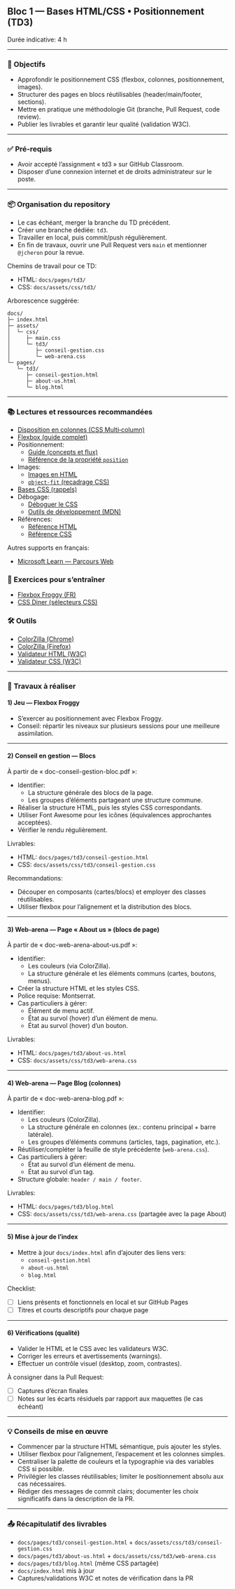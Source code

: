 ## Bloc 1 — Bases HTML/CSS • Positionnement (TD3)
Durée indicative: 4 h

---

### 🎯 Objectifs
- Approfondir le positionnement CSS (flexbox, colonnes, positionnement, images).
- Structurer des pages en blocs réutilisables (header/main/footer, sections).
- Mettre en pratique une méthodologie Git (branche, Pull Request, code review).
- Publier les livrables et garantir leur qualité (validation W3C).

---

### ✅ Pré‑requis
- Avoir accepté l’assignment « td3 » sur GitHub Classroom.
- Disposer d’une connexion internet et de droits administrateur sur le poste.

---

### 📦 Organisation du repository
- Le cas échéant, merger la branche du TD précédent.
- Créer une branche dédiée: `td3`.
- Travailler en local, puis commit/push régulièrement.
- En fin de travaux, ouvrir une Pull Request vers `main` et mentionner `@jcheron` pour la revue.

Chemins de travail pour ce TD:
- HTML: `docs/pages/td3/`
- CSS: `docs/assets/css/td3/`

Arborescence suggérée:
```
docs/
├─ index.html
├─ assets/
│  └─ css/
│     ├─ main.css
│     └─ td3/
│        ├─ conseil-gestion.css
│        └─ web-arena.css
└─ pages/
   └─ td3/
      ├─ conseil-gestion.html
      ├─ about-us.html
      └─ blog.html
```

---

### 📚 Lectures et ressources recommandées
- [Disposition en colonnes (CSS Multi‑column)](https://developer.mozilla.org/fr/docs/Web/CSS/CSS_multicol_layout)
- [Flexbox (guide complet)](https://developer.mozilla.org/fr/docs/Web/CSS/CSS_flexible_box_layout)
- Positionnement:
  - [Guide (concepts et flux)](https://developer.mozilla.org/fr/docs/Learn/CSS/CSS_layout/Positioning)
  - [Référence de la propriété `position`](https://developer.mozilla.org/fr/docs/Web/CSS/position)
- Images:
  - [Images en HTML](https://developer.mozilla.org/fr/docs/Learn/HTML/Multimedia_and_embedding/Images_in_HTML)
  - [`object-fit` (recadrage CSS)](https://developer.mozilla.org/fr/docs/Web/CSS/object-fit)
- [Bases CSS (rappels)](https://developer.mozilla.org/fr/docs/Learn/CSS/First_steps)
- Débogage:
  - [Déboguer le CSS](https://developer.mozilla.org/fr/docs/Learn/CSS/Building_blocks/Debugging_CSS)
  - [Outils de développement (MDN)](https://developer.mozilla.org/fr/docs/Tools)
- Références:
  - [Référence HTML](https://developer.mozilla.org/fr/docs/Web/HTML/Reference)
  - [Référence CSS](https://developer.mozilla.org/fr/docs/Web/CSS/Reference)

Autres supports en français:
- [Microsoft Learn — Parcours Web](https://learn.microsoft.com/fr-fr/training/browse/?terms=web%20development)

### 🧪 Exercices pour s’entraîner
- [Flexbox Froggy (FR)](https://flexboxfroggy.com/#fr)
- [CSS Diner (sélecteurs CSS)](https://flukeout.github.io/)

### 🛠️ Outils
- [ColorZilla (Chrome)](https://www.colorzilla.com/chrome/)
- [ColorZilla (Firefox)](https://www.colorzilla.com/firefox/)
- [Validateur HTML (W3C)](https://validator.w3.org/)
- [Validateur CSS (W3C)](https://jigsaw.w3.org/css-validator/)

---

### 🧪 Travaux à réaliser

#### 1) Jeu — Flexbox Froggy
- S’exercer au positionnement avec Flexbox Froggy.
- Conseil: répartir les niveaux sur plusieurs sessions pour une meilleure assimilation.

---

#### 2) Conseil en gestion — Blocs
À partir de « doc-conseil-gestion-bloc.pdf »:
- Identifier:
  - La structure générale des blocs de la page.
  - Les groupes d’éléments partageant une structure commune.
- Réaliser la structure HTML, puis les styles CSS correspondants.
- Utiliser Font Awesome pour les icônes (équivalences approchantes acceptées).
- Vérifier le rendu régulièrement.

Livrables:
- HTML: `docs/pages/td3/conseil-gestion.html`
- CSS: `docs/assets/css/td3/conseil-gestion.css`

Recommandations:
- Découper en composants (cartes/blocs) et employer des classes réutilisables.
- Utiliser flexbox pour l’alignement et la distribution des blocs.

---

#### 3) Web‑arena — Page « About us » (blocs de page)
À partir de « doc-web-arena-about-us.pdf »:
- Identifier:
  - Les couleurs (via ColorZilla).
  - La structure générale et les éléments communs (cartes, boutons, menus).
- Créer la structure HTML et les styles CSS.
- Police requise: Montserrat.
- Cas particuliers à gérer:
  - Élément de menu actif.
  - État au survol (hover) d’un élément de menu.
  - État au survol (hover) d’un bouton.

Livrables:
- HTML: `docs/pages/td3/about-us.html`
- CSS: `docs/assets/css/td3/web-arena.css`

---

#### 4) Web‑arena — Page Blog (colonnes)
À partir de « doc-web-arena-blog.pdf »:
- Identifier:
  - Les couleurs (ColorZilla).
  - La structure générale en colonnes (ex.: contenu principal + barre latérale).
  - Les groupes d’éléments communs (articles, tags, pagination, etc.).
- Réutiliser/compléter la feuille de style précédente (`web-arena.css`).
- Cas particuliers à gérer:
  - État au survol d’un élément de menu.
  - État au survol d’un tag.
- Structure globale: `header / main / footer`.

Livrables:
- HTML: `docs/pages/td3/blog.html`
- CSS: `docs/assets/css/td3/web-arena.css` (partagée avec la page About)

---

#### 5) Mise à jour de l’index
- Mettre à jour `docs/index.html` afin d’ajouter des liens vers:
  - `conseil-gestion.html`
  - `about-us.html`
  - `blog.html`

Checklist:
- [ ] Liens présents et fonctionnels en local et sur GitHub Pages
- [ ] Titres et courts descriptifs pour chaque page

---

#### 6) Vérifications (qualité)
- Valider le HTML et le CSS avec les validateurs W3C.
- Corriger les erreurs et avertissements (warnings).
- Effectuer un contrôle visuel (desktop, zoom, contrastes).

À consigner dans la Pull Request:
- [ ] Captures d’écran finales
- [ ] Notes sur les écarts résiduels par rapport aux maquettes (le cas échéant)

---

### 💡 Conseils de mise en œuvre
- Commencer par la structure HTML sémantique, puis ajouter les styles.
- Utiliser flexbox pour l’alignement, l’espacement et les colonnes simples.
- Centraliser la palette de couleurs et la typographie via des variables CSS si possible.
- Privilégier les classes réutilisables; limiter le positionnement absolu aux cas nécessaires.
- Rédiger des messages de commit clairs; documenter les choix significatifs dans la description de la PR.

---

### 📤 Récapitulatif des livrables
- `docs/pages/td3/conseil-gestion.html` + `docs/assets/css/td3/conseil-gestion.css`
- `docs/pages/td3/about-us.html` + `docs/assets/css/td3/web-arena.css`
- `docs/pages/td3/blog.html` (même CSS partagée)
- `docs/index.html` mis à jour
- Captures/validations W3C et notes de vérification dans la PR
